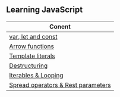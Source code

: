 ## Learning JavaScript

|Conent|
|---|
|[var, let and const](./var_let_const.md)|
|[Arrow functions](./arrow-functions.md)|
|[Template literals](./template-literals.md)|
|[Destructuring](./destructuring.md)|
|[Iterables & Looping](./iterables-looping.md)|
|[Spread operators & Rest parameters](./spread-operators-and-rest-parameters.md)
